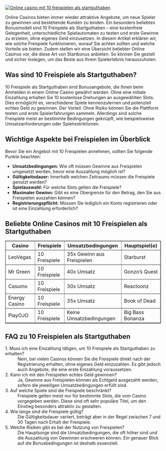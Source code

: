 [![Online casino mit 10 freispielen als startguthaben](https://123-caf.pages.dev/gitsignup.png)](https://vrmoo.ru/Bt82HjjY)

<p>Online Casinos bieten immer wieder attraktive Angebote, um neue Spieler zu gewinnen und bestehende Kunden zu binden. Ein besonders beliebtes Bonusmodell sind 10 Freispiele als Startguthaben – eine kostenfreie Gelegenheit, unterschiedliche Spielautomaten zu testen und erste Gewinne zu erzielen, ohne eigenes Geld einzusetzen. In diesem Artikel erklären wir, wie solche Freispiele funktionieren, worauf Sie achten sollten und welche Vorteile sie bieten. Zudem stellen wir eine Übersicht beliebter Online Casinos vor, die diese Art von Startbonus anbieten. So können Sie gezielt und sicher loslegen, um das Beste aus Ihrem Spielerlebnis herauszuholen.</p>  <h2>Was sind 10 Freispiele als Startguthaben?</h2> <p>10 Freispiele als Startguthaben sind Bonusangebote, die Ihnen beim Anmelden in einem Online Casino gewährt werden. Ohne eine initiale Einzahlung erhalten Sie 10 kostenlose Drehungen an ausgewählten Slots. Dies ermöglicht es, verschiedene Spiele kennenzulernen und potenziell echtes Geld zu gewinnen. Der Vorteil: Ohne Risiko können Sie die Plattform testen und erste Spielerfahrungen sammeln. Allerdings sind solche Freispiele meist an bestimmte Bedingungen geknüpft, wie beispielsweise Umsatzanforderungen oder Spielrestriktionen.</p>  <h2>Wichtige Aspekte bei Freispielen im Überblick</h2> <p>Bevor Sie ein Angebot mit 10 Freispielen annehmen, sollten Sie folgende Punkte beachten:</p> <ul> <li><strong>Umsatzbedingungen:</strong> Wie oft müssen Gewinne aus Freispielen umgesetzt werden, bevor eine Auszahlung möglich ist?</li> <li><strong>Gültigkeitsdauer:</strong> Innerhalb welchen Zeitraums müssen die Freispiele genutzt werden?</li> <li><strong>Spielauswahl:</strong> Für welche Slots gelten die Freispiele?</li> <li><strong>Maximaler Gewinn:</strong> Gibt es eine Obergrenze für den Betrag, den Sie aus Freispielen auszahlen können?</li> <li><strong>Registrierungspflicht:</strong> Müssen Sie lediglich ein Konto registrieren oder ist eine Einzahlung erforderlich?</li> </ul>  <h2>Beliebte Online Casinos mit 10 Freispielen als Startguthaben</h2> <table border="1" cellpadding="8" cellspacing="0"> <thead> <tr> <th>Casino</th> <th>Freispiele</th> <th>Umsatzbedingungen</th> <th>Hauptspiel(e)</th> </tr> </thead> <tbody> <tr> <td>LeoVegas</td> <td>10 Freispiele</td> <td>35x Gewinn aus Freispielen</td> <td>Starburst</td> </tr> <tr> <td>Mr Green</td> <td>10 Freispiele</td> <td>40x Umsatz</td> <td>Gonzo’s Quest</td> </tr> <tr> <td>Casumo</td> <td>10 Freispiele</td> <td>30x Umsatz</td> <td>Reactoonz</td> </tr> <tr> <td>Energy Casino</td> <td>10 Freispiele</td> <td>35x Umsatz</td> <td>Book of Dead</td> </tr> <tr> <td>PlayOJO</td> <td>10 Freispiele</td> <td>Keine Umsatzbedingungen</td> <td>Big Bass Bonanza</td> </tr> </tbody> </table>  <h2>FAQ zu 10 Freispielen als Startguthaben</h2> <dl> <dt>1. Muss ich eine Einzahlung tätigen, um 10 Freispiele als Startguthaben zu erhalten?</dt> <dd>Nein, bei vielen Casinos können Sie die Freispiele direkt nach der Registrierung erhalten, ohne eigenes Geld einzuzahlen. Es gibt jedoch auch Angebote, die eine erste Einzahlung voraussetzen.</dd>  <dt>2. Kann ich mit den Freispielen echtes Geld gewinnen?</dt> <dd>Ja, Gewinne aus Freispielen können als Echtgeld ausgezahlt werden, sofern die jeweiligen Umsatzbedingungen erfüllt sind.</dd>  <dt>3. Auf welche Spiele sind die Freispiele beschränkt?</dt> <dd>Freispiele gelten meist nur für bestimmte Slots, die vom Casino vorgegeben werden. Diese sind oft sehr populäre Titel, um den Einstieg besonders attraktiv zu gestalten.</dd>  <dt>4. Wie lange sind die Freispiele gültig?</dt> <dd>Die Gültigkeitsdauer variiert, beträgt aber in der Regel zwischen 7 und 30 Tagen nach Erhalt der Freispiele.</dd>  <dt>5. Welche Risiken gibt es bei der Nutzung von Freispielen?</dt> <dd>Die Hauptsorge sind die Umsatzbedingungen, die oft höher sind und die Auszahlung von Gewinnen erschweren können. Ein genauer Blick auf die Bonusbedingungen ist deshalb essenziell.</dd> </dl>